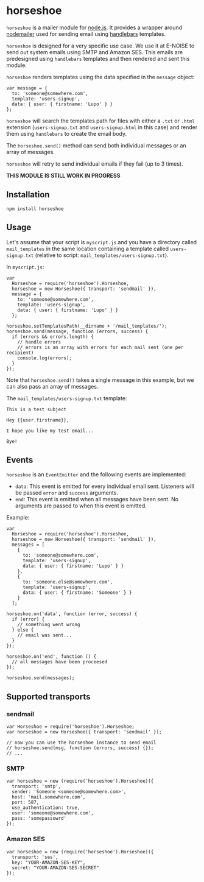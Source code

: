 # horseshoe

`horseshoe` is a mailer module for [node.js](http://nodejs.org/). It provides a
wrapper around [nodemailer](https://github.com/andris9/nodemailer) used for
sending email using [handlebars](http://handlebarsjs.com/) templates.

`horseshoe` is designed for a very specific use case. We use it at E-NOISE to
send out system emails using SMTP and Amazon SES. This emails are predesigned
using `handlebars` templates and then rendered and sent this module.

`horseshoe` renders templates using the data specified in the `message`
object:

    var message = {
      to: 'someone@somewhere.com',
      template: 'users-signup',
      data: { user: { firstname: 'Lupo' } }
    };

`horseshoe` will search the templates path for files with either a `.txt` or
`.html` extension (`users-signup.txt` and `users-signup.html` in this case) and
render them using `handlebars` to create the email body.

The `horseshoe.send()` method can send both individual messages or an array of
messages.

`horseshoe` will retry to send individual emails if they fail (up to 3 times).

**THIS MODULE IS STILL WORK IN PROGRESS**

## Installation

    npm install horseshoe

## Usage

Let's assume that your script is `myscript.js` and you have a directory called
`mail_templates` in the same location containing a template called
`users-signup.txt` (relative to script: `mail_templates/users-signup.txt`).

In `myscript.js`:

    var
      Horseshoe = require('horseshoe').Horseshoe,
      horseshoe = new Horseshoe({ transport: 'sendmail' }),
      message = {
        to: 'someone@somewhere.com',
        template: 'users-signup',
        data: { user: { firstname: 'Lupo' } }
      };

    horseshoe.setTemplatesPath(__dirname + '/mail_templates/');
    horseshoe.send(message, function (errors, success) {
      if (errors && errors.length) {
        // handle errors
        // errors is an array with errors for each mail sent (one per recipient)
        console.log(errors);
      }
    });

Note that `horseshoe.send()` takes a single message in this example, but we can
also pass an array of messages.

The `mail_templates/users-signup.txt` template:

    This is a test subject

    Hey {{user.firstname}},

    I hope you like my test email...

    Bye!

## Events

`horseshoe` is an `EventEmitter` and the following events are implemented:

* `data`: This event is emitted for every individual email sent. Listeners will
  be passed `error` and `success` arguments.
* `end`: This event is emitted when all messages have been sent. No arguments
  are passed to when this event is emitted.

Example:

    var
      Horseshoe = require('horseshoe').Horseshoe,
      horseshoe = new Horseshoe({ transport: 'sendmail' }),
      messages = [
        {
          to: 'someone@somewhere.com',
          template: 'users-signup',
          data: { user: { firstname: 'Lupo' } }
        },
        {
          to: 'someone.else@somewhere.com',
          template: 'users-signup',
          data: { user: { firstname: 'Someone' } }
        }
      ];

    horseshoe.on('data', function (error, success) {
      if (error) {
        // something went wrong
      } else {
        // email was sent...
      }
    });

    horseshoe.on('end', function () {
      // all messages have been proceesed
    });

    horseshoe.send(messages);

## Supported transports

### sendmail

    var Horseshoe = require('horseshoe').Horseshoe;
    var horseshoe = new Horseshoe({ transport: 'sendmail' });

    // now you can use the horseshoe instance to send email
    // horseshoe.send(msg, function (errors, success) {});
    // ...

### SMTP

    var horseshoe = new (require('horseshoe').Horseshoe)({
      transport: 'smtp',
      sender: 'Someone <someone@somewhere.com>',
      host: 'mail.somewhere.com',
      port: 587,
      use_authentication: true,
      user: 'someone@somewhere.com',
      pass: 'somepassowrd'
    });

### Amazon SES

    var horseshoe = new (require('horseshoe').Horseshoe)({
      transport: 'ses',
      key: "YOUR-AMAZON-SES-KEY",
      secret: "YOUR-AMAZON-SES-SECRET"
    });

